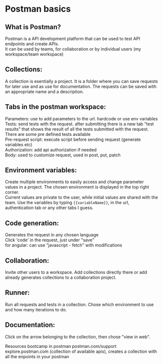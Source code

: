 
# Postman basics

## What is Postman?
Postman is a API development platform that can be used to test API endpoints and create APIs.\
It can be used by teams, for collaboration or by individual users (my workspace/team workspace)


## Collections: 
A collection is esentially a project. It is a folder where you can save requests for later use and as
use for documentation. The requests can be saved with an appropriate name and a description.


## Tabs in the postman workspace:
Parameters: use to add parameters to the url. hardcode or use env variables\
Tests: send tests with the request. after submitting there is a new tab "test results" that shows the
result of all the tests submitted with the request. There are some pre defined tests available\
Pre-request script: execute script before sending request (generate variables etc)\
Authorization: add api authorization if needed\
Body: used to customize request, used in post, put, patch


## Environment variables:
Create multiple environments to easily access and change parameter values in a project. The chosen environment is
displayed in the top right corner.\
Current values are private to the user, while initial values are shared with the team.
Use the variables by typing ```{{variableName}}```, in the url, authentication tab or any other tabs I guess.


## Code generation:
Generates the request in any chosen language\
Click 'code' in the request, just under "save"\
for angular: can use "javascript - fetch" with modifications


## Collaboration:
Invite other users to a workspace. Add collections directly there or add already generates collections 
to a collaboration project.

## Runner:
Run all requests and tests in a collection.
Chose which environment to use and how many iterations to do.

## Documentation:
Click on the arrow belonging to the collection, then chose "view in web".

Resources
bootcamp in postman
postman.com/support
explore.postman.com (collection of available apis), creates a collection with all the enpoints in your postman